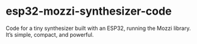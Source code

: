 # esp32-mozzi-synthesizer-code
Code for a tiny synthesizer built with an ESP32, running the Mozzi library. It’s simple, compact, and powerful.
